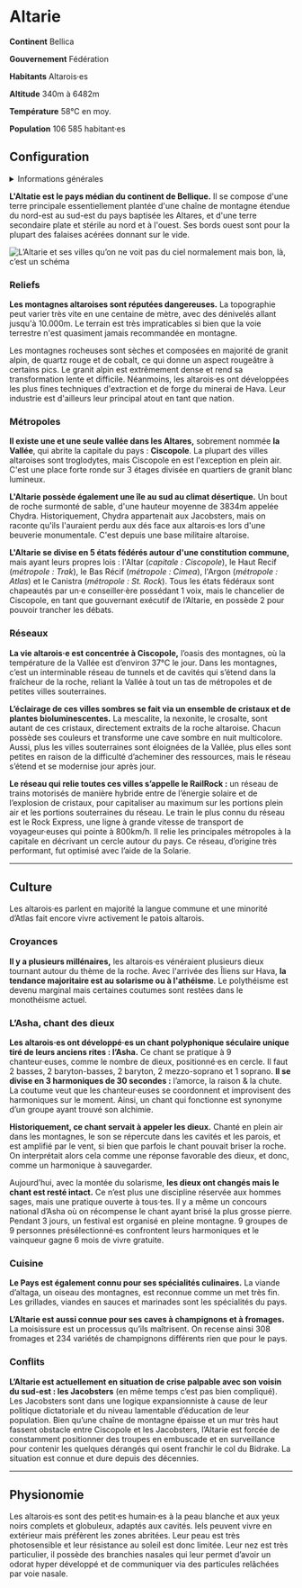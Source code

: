 # Altarie

**Continent** Bellica

**Gouvernement** Fédération

**Habitants** Altarois·es

**Altitude** 340m à 6482m

**Température** 58°C en moy.

**Population** 106 585 habitant·es

## Configuration

<details>

<summary>Informations générales</summary>

**Continent** : Bellica

**Gouvernement** : Fédération

**Habitant·es** : Altarois·es

**Altitude** : 340m à 6482m

**Température** : 58°C en moy.

**Population** : 106 585&#x20;

</details>

**L'Altatie est le pays médian du continent de Bellique.** Il se compose d'une terre principale essentiellement plantée d'une chaîne de montagne étendue du nord-est au sud-est du pays baptisée les Altares, et d'une terre secondaire plate et stérile au nord et à l'ouest. Ses bords ouest sont pour la plupart des falaises acérées donnant sur le vide.

![L’Altarie et ses villes qu’on ne voit pas du ciel normalement mais bon, là, c’est un schéma](../../.gitbook/assets/map\_altarie.png)

### Reliefs

**Les montagnes altaroises sont réputées dangereuses.** La topographie peut varier très vite en une centaine de mètre, avec des dénivelés allant jusqu'à 10.000m. Le terrain est très impraticables si bien que la voie terrestre n'est quasiment jamais recommandée en montagne.

Les montagnes rocheuses sont sèches et composées en majorité de granit alpin, de quartz rouge et de cobalt, ce qui donne un aspect rougeâtre à certains pics. Le granit alpin est extrêmement dense et rend sa transformation lente et difficile. Néanmoins, les altarois·es ont développées les plus fines techniques d'extraction et de forge du minerai de Hava. Leur industrie est d'ailleurs leur principal atout en tant que nation.

### Métropoles

**Il existe une et une seule vallée dans les Altares,** sobrement nommée **la Vallée**, qui abrite la capitale du pays : **Ciscopole**. La plupart des villes altaroises sont troglodytes, mais Ciscopole en est l'exception en plein air. C'est une place forte ronde sur 3 étages divisée en quartiers de granit blanc lumineux.

**L'Altarie possède également une île au sud au climat désertique.** Un bout de roche surmonté de sable, d'une hauteur moyenne de 3834m appelée Chydra. Historiquement, Chydra appartenait aux Jacobsters, mais on raconte qu'ils l'auraient perdu aux dés face aux altarois·es lors d'une beuverie monumentale. C'est depuis une base militaire altaroise.

**L'Altarie se divise en 5 états fédérés autour d'une constitution commune,** mais ayant leurs propres lois : l'Altar (_capitale : Ciscopole_), le Haut Recif (_métropole : Trak_), le Bas Récif (_métropole : Cimea_), l'Argon (_métropole : Atlas_) et le Canistra (_métropole : St. Rock_). Tous les états fédéraux sont chapeautés par un·e conseiller·ère possédant 1 voix, mais le chancelier de Ciscopole, en tant que gouvernant exécutif de l’Altarie, en possède 2 pour pouvoir trancher les débats.

### Réseaux

**La vie altarois·e est concentrée à Ciscopole,** l’oasis des montagnes, où la température de la Vallée est d’environ 37°C le jour. Dans les montagnes, c’est un interminable réseau de tunnels et de cavités qui s’étend dans la fraîcheur de la roche, reliant la Vallée à tout un tas de métropoles et de petites villes souterraines.

**L’éclairage de ces villes sombres se fait via un ensemble de cristaux et de plantes bioluminescentes.** La mescalite, la nexonite, le crosalte, sont autant de ces cristaux, directement extraits de la roche altaroise. Chacun possède ses couleurs et transforme une cave sombre en nuit multicolore. Aussi, plus les villes souterraines sont éloignées de la Vallée, plus elles sont petites en raison de la difficulté d’acheminer des ressources, mais le réseau s’étend et se modernise jour après jour.

**Le réseau qui relie toutes ces villes s’appelle le RailRock :** un réseau de trains motorisés de manière hybride entre de l’énergie solaire et de l’explosion de cristaux, pour capitaliser au maximum sur les portions plein air et les portions souterraines du réseau. Le train le plus connu du réseau est le Rock Express, une ligne à grande vitesse de transport de voyageur·euses qui pointe à 800km/h. Il relie les principales métropoles à la capitale en décrivant un cercle autour du pays. Ce réseau, d’origine très performant, fut optimisé avec l’aide de la Solarie.

***

## Culture

Les altarois·es parlent en majorité la langue commune et une minorité d’Atlas fait encore vivre activement le patois altarois.

### Croyances

**Il y a plusieurs millénaires,** les altarois·es vénéraient plusieurs dieux tournant autour du thème de la roche. Avec l'arrivée des Îliens sur Hava, **la tendance majoritaire est au solarisme ou à l'athéisme**. Le polythéisme est devenu marginal mais certaines coutumes sont restées dans le monothéisme actuel.

### L’Asha, chant des dieux

**Les altarois·es ont développé·es un chant polyphonique séculaire unique tiré de leurs anciens rites : l’Asha.** Ce chant se pratique à 9 chanteur·euses, comme le nombre de dieux, positionné·es en cercle. Il faut 2 basses, 2 baryton-basses, 2 baryton, 2 mezzo-soprano et 1 soprano. **Il se divise en 3 harmoniques de 30 secondes :** l’amorce, la raison & la chute. La coutume veut que les chanteur·euses se coordonnent et improvisent des harmoniques sur le moment. Ainsi, un chant qui fonctionne est synonyme d’un groupe ayant trouvé son alchimie.

**Historiquement, ce chant servait à appeler les dieux.** Chanté en plein air dans les montagnes, le son se répercute dans les cavités et les parois, et est amplifié par le vent, si bien que parfois le chant pouvait briser la roche. On interprétait alors cela comme une réponse favorable des dieux, et donc, comme un harmonique à sauvegarder.

Aujourd’hui, avec la montée du solarisme, **les dieux ont changés mais le chant est resté intact.** Ce n’est plus une discipline réservée aux hommes sages, mais une pratique ouverte à tous·tes. Il y a même un concours national d’Asha où on récompense le chant ayant brisé la plus grosse pierre. Pendant 3 jours, un festival est organisé en pleine montagne. 9 groupes de 9 personnes présélectionné·es confrontent leurs harmoniques et le vainqueur gagne 6 mois de vivre gratuite.

### Cuisine

**Le Pays est également connu pour ses spécialités culinaires.** La viande d’altaga, un oiseau des montagnes, est reconnue comme un met très fin. Les grillades, viandes en sauces et marinades sont les spécialités du pays.

**L’Altarie est aussi connue pour ses caves à champignons et à fromages.** La moisissure est un processus qu’ils maîtrisent. On recense ainsi 308 fromages et 234 variétés de champignons différents rien que pour le pays.

### Conflits

**L’Altarie est actuellement en situation de crise palpable avec son voisin du sud-est : les Jacobsters** (en même temps c’est pas bien compliqué). Les Jacobsters sont dans une logique expansionniste à cause de leur politique dictatoriale et du niveau lamentable d’éducation de leur population. Bien qu’une chaîne de montagne épaisse et un mur très haut fassent obstacle entre Ciscopole et les Jacobsters, l’Altarie est forcée de constamment positionner des troupes en embuscade et en surveillance pour contenir les quelques dérangés qui osent franchir le col du Bidrake. La situation est connue et dure depuis des décennies.



***

## Physionomie

Les altarois·es sont des petit·es humain·es à la peau blanche et aux yeux noirs complets et globuleux, adaptés aux cavités. Iels peuvent vivre en extérieur mais préfèrent les zones abritées. Leur peau est très photosensible et leur résistance au soleil est donc limitée. Leur nez est très particulier, il possède des branchies nasales qui leur permet d’avoir un odorat hyper développé et de communiquer via des particules relâchées par voie nasale.
